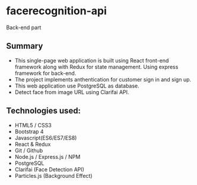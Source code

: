 # facerecognition-api
Back-end part

## Summary
* This single-page web application is built using React front-end framework along with Redux for state management. Using express framework for back-end.
* The project implements anthentication for customer sign in and sign up.
* This web application use PostgreSQL as database.
* Detect face from image URL using Clarifai API.

## Technologies used:
* HTML5 / CSS3
* Bootstrap 4
* Javascript(ES6/ES7/ES8)
* React & Redux
* Git / Github
* Node.js / Express.js / NPM
* PostgreSQL
* Clarifai (Face Detection API)
* Particles.js (Background Effect)
